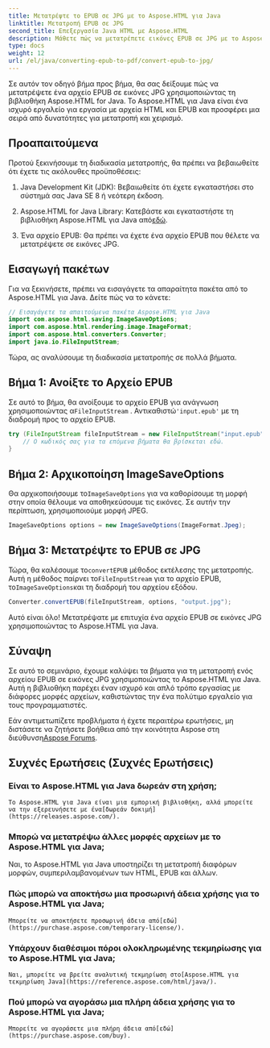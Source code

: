 ```yaml
---
title: Μετατρέψτε το EPUB σε JPG με το Aspose.HTML για Java
linktitle: Μετατροπή EPUB σε JPG
second_title: Επεξεργασία Java HTML με Aspose.HTML
description: Μάθετε πώς να μετατρέπετε εικόνες EPUB σε JPG με το Aspose.HTML για Java. Ακολουθήστε τον βήμα προς βήμα οδηγό μας για απρόσκοπτη μετατροπή.
type: docs
weight: 12
url: /el/java/converting-epub-to-pdf/convert-epub-to-jpg/
---
```


Σε αυτόν τον οδηγό βήμα προς βήμα, θα σας δείξουμε πώς να μετατρέψετε ένα αρχείο EPUB σε εικόνες JPG χρησιμοποιώντας τη βιβλιοθήκη Aspose.HTML for Java. Το Aspose.HTML για Java είναι ένα ισχυρό εργαλείο για εργασία με αρχεία HTML και EPUB και προσφέρει μια σειρά από δυνατότητες για μετατροπή και χειρισμό.

## Προαπαιτούμενα

Προτού ξεκινήσουμε τη διαδικασία μετατροπής, θα πρέπει να βεβαιωθείτε ότι έχετε τις ακόλουθες προϋποθέσεις:

1. Java Development Kit (JDK): Βεβαιωθείτε ότι έχετε εγκαταστήσει στο σύστημά σας Java SE 8 ή νεότερη έκδοση.

2.  Aspose.HTML for Java Library: Κατεβάστε και εγκαταστήστε τη βιβλιοθήκη Aspose.HTML για Java από[εδώ](https://releases.aspose.com/html/java/).

3. Ένα αρχείο EPUB: Θα πρέπει να έχετε ένα αρχείο EPUB που θέλετε να μετατρέψετε σε εικόνες JPG.

## Εισαγωγή πακέτων

Για να ξεκινήσετε, πρέπει να εισαγάγετε τα απαραίτητα πακέτα από το Aspose.HTML για Java. Δείτε πώς να το κάνετε:

```java
// Εισαγάγετε τα απαιτούμενα πακέτα Aspose.HTML για Java
import com.aspose.html.saving.ImageSaveOptions;
import com.aspose.html.rendering.image.ImageFormat;
import com.aspose.html.converters.Converter;
import java.io.FileInputStream;
```

Τώρα, ας αναλύσουμε τη διαδικασία μετατροπής σε πολλά βήματα.

## Βήμα 1: Ανοίξτε το Αρχείο EPUB

 Σε αυτό το βήμα, θα ανοίξουμε το αρχείο EPUB για ανάγνωση χρησιμοποιώντας α`FileInputStream` . Αντικαθιστώ`'input.epub'` με τη διαδρομή προς το αρχείο EPUB.

```java
try (FileInputStream fileInputStream = new FileInputStream("input.epub")) {
    // Ο κωδικός σας για τα επόμενα βήματα θα βρίσκεται εδώ.
}
```

## Βήμα 2: Αρχικοποίηση ImageSaveOptions

Θα αρχικοποιήσουμε το`ImageSaveOptions` για να καθορίσουμε τη μορφή στην οποία θέλουμε να αποθηκεύσουμε τις εικόνες. Σε αυτήν την περίπτωση, χρησιμοποιούμε μορφή JPEG.

```java
ImageSaveOptions options = new ImageSaveOptions(ImageFormat.Jpeg);
```

## Βήμα 3: Μετατρέψτε το EPUB σε JPG

 Τώρα, θα καλέσουμε το`convertEPUB` μέθοδος εκτέλεσης της μετατροπής. Αυτή η μέθοδος παίρνει το`FileInputStream` για το αρχείο EPUB, το`ImageSaveOptions`και τη διαδρομή του αρχείου εξόδου.

```java
Converter.convertEPUB(fileInputStream, options, "output.jpg");
```

Αυτό είναι όλο! Μετατρέψατε με επιτυχία ένα αρχείο EPUB σε εικόνες JPG χρησιμοποιώντας το Aspose.HTML για Java.

## Σύναψη

Σε αυτό το σεμινάριο, έχουμε καλύψει τα βήματα για τη μετατροπή ενός αρχείου EPUB σε εικόνες JPG χρησιμοποιώντας το Aspose.HTML για Java. Αυτή η βιβλιοθήκη παρέχει έναν ισχυρό και απλό τρόπο εργασίας με διάφορες μορφές αρχείων, καθιστώντας την ένα πολύτιμο εργαλείο για τους προγραμματιστές.

 Εάν αντιμετωπίζετε προβλήματα ή έχετε περαιτέρω ερωτήσεις, μη διστάσετε να ζητήσετε βοήθεια από την κοινότητα Aspose στη διεύθυνση[Aspose Forums](https://forum.aspose.com/).

## Συχνές Ερωτήσεις (Συχνές Ερωτήσεις)

### Είναι το Aspose.HTML για Java δωρεάν στη χρήση;
    Το Aspose.HTML για Java είναι μια εμπορική βιβλιοθήκη, αλλά μπορείτε να την εξερευνήσετε με ένα[δωρεάν δοκιμή](https://releases.aspose.com/).

### Μπορώ να μετατρέψω άλλες μορφές αρχείων με το Aspose.HTML για Java;
   Ναι, το Aspose.HTML για Java υποστηρίζει τη μετατροπή διαφόρων μορφών, συμπεριλαμβανομένων των HTML, EPUB και άλλων.

### Πώς μπορώ να αποκτήσω μια προσωρινή άδεια χρήσης για το Aspose.HTML για Java;
    Μπορείτε να αποκτήσετε προσωρινή άδεια από[εδώ](https://purchase.aspose.com/temporary-license/).

### Υπάρχουν διαθέσιμοι πόροι ολοκληρωμένης τεκμηρίωσης για το Aspose.HTML για Java;
    Ναι, μπορείτε να βρείτε αναλυτική τεκμηρίωση στο[Aspose.HTML για τεκμηρίωση Java](https://reference.aspose.com/html/java/).

### Πού μπορώ να αγοράσω μια πλήρη άδεια χρήσης για το Aspose.HTML για Java;
    Μπορείτε να αγοράσετε μια πλήρη άδεια από[εδώ](https://purchase.aspose.com/buy).

